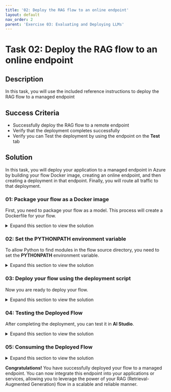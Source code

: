 ```yaml
---
title: '02: Deploy the RAG flow to an online endpoint'
layout: default
nav_order: 2
parent: 'Exercise 03: Evaluating and Deploying LLMs'
---
```


# Task 02: Deploy the RAG flow to an online endpoint

## Description

In this task, you will use the included reference instructions to deploy the RAG flow to a managed endpoint

## Success Criteria

* Successfully deploy the RAG flow to a remote endpoint 
* Verify that the deployment completes successfully
* Verify you can Test the deployment by using the endpoint on the **Test** tab

## Solution

In this task, you will deploy your application to a managed endpoint in Azure by building your flow Docker image, creating an online endpoint, and then creating a deployment in that endpoint. Finally, you will route all traffic to that deployment.

### 01: Package your flow as a Docker image

First, you need to package your flow as a model. This process will create a Dockerfile for your flow.

<details markdown="block">
<summary>Expand this section to view the solution</summary>

1. Open a terminal in the root directory of your project. You can test the installation of the Prompt Flow package by typing
  ```bash
   pf
   ```

1. Run the following command to build your flow and create a Docker image:

   ```bash
   pf flow build --source src --output dist --format docker
   ```

   This command packages your flow and outputs it in the **dist** directory in Docker format.

</details>

### 02: Set the PYTHONPATH environment variable

To allow Python to find modules in the flow source directory, you need to set the **PYTHONPATH** environment variable.

<details markdown="block">
<summary>Expand this section to view the solution</summary>

1. In your terminal, run the following command:

   ```bash
   export PYTHONPATH=./src:$PYTHONPATH
   ```

{: .note }
> Skipping this step will result in a **ModuleNotFoundError: No module named 'chat_request'**. SOmetimes you will see errors related to **azure_config** also . This is because the files in /src cannot be found . To test your path you can type **echo $PYTHONPATH** . You shuld see *./src* .  If you need to modify a corrupted path you can type export PYTHONPATH="" to clear it and try again.

</details>

### 03: Deploy your flow using the deployment script

Now you are ready to deploy your flow.

<details markdown="block">
<summary>Expand this section to view the solution</summary>

1. Open the deployment script: **util/deploy_moe.py**

1. Go to **util/deploy_moe.py**, line **77** and update it with the following code to configure your flow to work with the AI Foundry Test Chat interface. NOTE: this step may aready be completed.

   ```
        model=Model(
            name="ragflow",
            path=flow_path,  # path to promptflow folder
            properties=[ # this enables the chat interface in the endpoint test tab
                ["azureml.promptflow.source_flow_id", "ragflow"],
                ["azureml.promptflow.mode", "chat"],
                ["azureml.promptflow.chat_input", "question"],
                ["azureml.promptflow.chat_output", "answer"]
            ]
        ),
   ```

1. In **util/deploy_moe.py**, under **environment_variables** on **line 111**, add the following values:

   ```
   "AZURE_TENANT_ID": os.environ["AZURE_TENANT_ID"],
   "AZURE_CLIENT_ID": os.environ["AZURE_CLIENT_ID"],
   "AZURE_CLIENT_SECRET": os.environ["AZURE_CLIENT_SECRET"],
   ```

   ![deploy script additions](images/deploy-script-additions.png)

1. Save changes to **deploy_moe.py**.

1. Open the **.env** file in your project folder, replace the following values and add to the file:

   ```
   AZURE_CLIENT_ID=[YOUR_SP_CLIENT_ID]
   AZURE_CLIENT_SECRET=[YOUR_SP_CLIENT_SECRET]
   ```

   ![Environment variable additions](images/env-additions.png)

1. Save changes to **.env**.

1. In the terminal, run the following command. Be sure to replace the placeholder **XXXX** in both the **endpoint-name** and **deployment-name** with a unique four-digit number of your choice.

   ```bash
   python util/deploy_moe.py --endpoint-name rag-XXXX-endpoint --deployment-name rag-XXXX-deployment
   ```

   {: .important }
   > Both the endpoint and deployment names must be unique within your Azure region. If you see an error indicating that the name is already in use, simply choose different names. Please note, the deployment process can take several minutes to complete.

   {: .note }
   > This may take around 20 minutes to deploy.

1. Once the deployment completes, you should see output similar to the following in your terminal:

   ![IMAGE OF DEPLOYMENT COMPLETION](images/deployment01.png)

{: .note}
> If you receive the error "Key based authentication is not permitted on this storage account," enable the option **Allow storage account key access** in the **Configuration** section of your storage account in the Azure portal.

</details>

### 04: Testing the Deployed Flow

After completing the deployment, you can test it in **AI Studio**.

<details markdown="block">
<summary>Expand this section to view the solution</summary>

1. Go to your new deployment in **AI Studio** and open the **Test** tab. 

1. Ask a question like this:  "How can I request a refill for my prescription at Lamna Healthcare?"

   ![IMAGE OF TESTING](images/testdeploy.png)

</details>

### 05: Consuming the Deployed Flow

<details markdown="block">
<summary>Expand this section to view the solution</summary>
   
1. Navigate to your deployment in **AI Studio** and open the **Consume** tab.

1. Select the **Python** tab, then copy the example code.

   ![IMAGE OF EXAMPLE CODE](images/deployment04.png)

1. Save it as a **test.py** file in the **./local** directory within your repository.

1. Before running the program, update the **test.py** file with the **request data** and your **deployment API key** for accessing the deployment.

   ![IMAGE OF WHERE TO MAKE CHANGES](images/deployment05.png)

   Request data:

   ```json
   {
     "question": "How can I request a refill for my prescription at Lamna Healthcare?",
     "chat_history": []
   }
   ```

1. Now, you're ready to run the **test.py** program.

   ```bash
   python local/test.py
   ```

   ![IMAGE OF PROGRAM EXECUTION](images/deployment06.png)

</details>

**Congratulations!** You have successfully deployed your flow to a managed endpoint. You can now integrate this endpoint into your applications or services, allowing you to leverage the power of your RAG (Retrieval-Augmented Generation) flow in a scalable and reliable manner.
